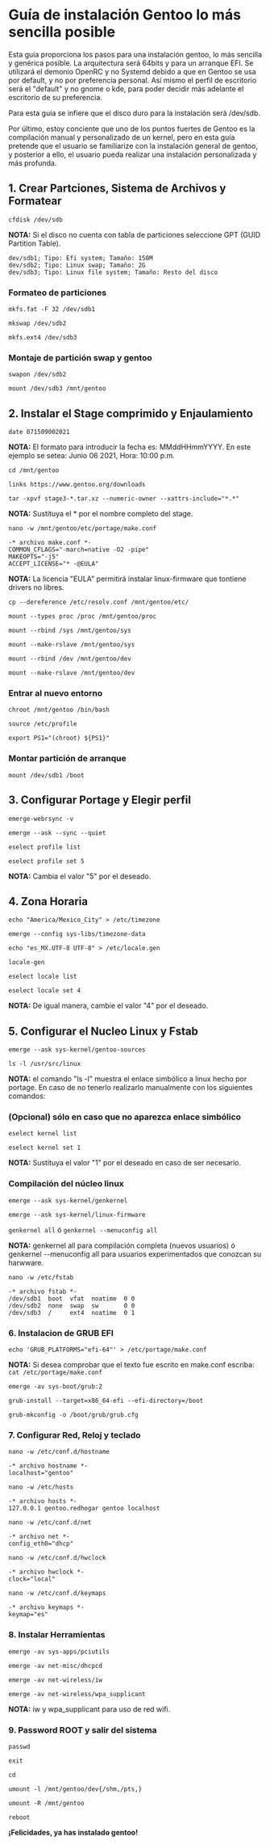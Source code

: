 # Guía de instalación Gentoo lo más sencilla posible
Esta guía proporciona los pasos para una instalación gentoo, lo más sencilla y genérica posible. La arquitectura será 64bits y para un arranque EFI.
Se utilizará el demonio OpenRC y no Systemd debido a que en Gentoo se usa por default, y no por preferencia personal. Así mismo el perfil de escritorio será el "default" y no gnome o kde, para poder decidir más adelante el escritorio de su preferencia.

Para esta guía se infiere que el disco duro para la instalación será /dev/sdb.

Por último, estoy conciente que uno de los puntos fuertes de Gentoo es la compilación manual y personalizado de un kernel, pero en esta guía pretende que el usuario se familiarize con la instalación general de gentoo, y posterior a ello, el usuario pueda realizar una instalación personalizada y más profunda.

## **1. Crear Partciones, Sistema de Archivos y Formatear**

`cfdisk /dev/sdb`

**NOTA:** Si el disco no cuenta con tabla de particiones seleccione GPT (GUID Partition Table).

```
dev/sdb1; Tipo: Efi system; Tamaño: 150M
dev/sdb2; Tipo: Linux swap; Tamaño: 2G
dev/sdb3; Tipo: Linux file system; Tamaño: Resto del disco
```

### Formateo de particiones

`mkfs.fat -F 32 /dev/sdb1`

`mkswap /dev/sdb2`

`mkfs.ext4 /dev/sdb3`

### Montaje de partición swap y gentoo

`swapon /dev/sdb2`

`mount /dev/sdb3 /mnt/gentoo`

## **2. Instalar el Stage comprimido y Enjaulamiento**

`date 071509002021`

**NOTA:** El formato para introducir la fecha es: MMddHHmmYYYY. En este ejemplo se setea: Junio 06 2021, Hora: 10:00 p.m.

`cd /mnt/gentoo`

`links https://www.gentoo.org/downloads`

`tar -xpvf stage3-*.tar.xz --numeric-owner --xattrs-include="*.*"`

**NOTA:** Sustituya el * por el nombre completo del stage.

`nano -w /mnt/gentoo/etc/portage/make.conf`

```
-* archivo make.conf *-
COMMON_CFLAGS="-march=native -O2 -pipe"
MAKEOPTS="-j5"
ACCEPT_LICENSE="* -@EULA"
```

**NOTA:** La licencia "EULA" permitirá instalar linux-firmware que tontiene drivers no libres.

`cp --dereference /etc/resolv.conf /mnt/gentoo/etc/`

`mount --types proc /proc /mnt/gentoo/proc`

`mount --rbind /sys /mnt/gentoo/sys`

`mount --make-rslave /mnt/gentoo/sys`

`mount --rbind /dev /mnt/gentoo/dev`

`mount --make-rslave /mnt/gentoo/dev`

### **Entrar al nuevo entorno**

`chroot /mnt/gentoo /bin/bash`

`source /etc/profile`

`export PS1="(chroot) ${PS1}"`

### **Montar partición de arranque**

`mount /dev/sdb1 /boot`

## **3. Configurar Portage y Elegir perfil**

`emerge-webrsync -v`

`emerge --ask --sync --quiet`

`eselect profile list`

`eselect profile set 5`

**NOTA:** Cambia el valor "5" por el deseado.


## **4. Zona Horaria**

`echo "America/Mexico_City" > /etc/timezone`

`emerge --config sys-libs/timezone-data`

`echo "es_MX.UTF-8 UTF-8" > /etc/locale.gen`

`locale-gen`

`eselect locale list`

`eselect locale set 4`

**NOTA:** De igual manera, cambie el valor "4" por el deseado.


## **5. Configurar el Nucleo Linux y Fstab**

`emerge --ask sys-kernel/gentoo-sources`

`ls -l /usr/src/linux`

**NOTA:** el comando "ls -l" muestra el enlace simbólico a linux hecho por portage. En caso de no tenerlo realizarlo manualmente con los siguientes comandos:

### **(Opcional) sólo en caso que no aparezca enlace simbólico**

`eselect kernel list`

`eselect kernel set 1`

**NOTA:** Sustituya el valor "1" por el deseado en caso de ser necesario.

### **Compilación del núcleo linux**

`emerge --ask sys-kernel/genkernel`

`emerge --ask sys-kernel/linux-firmware`

`genkernel all` ó `genkernel --menuconfig all`

**NOTA:** genkernel all para compilación completa (nuevos usuarios) ó genkernel --menuconfig all para usuarios experimentados que conozcan su harwware.

`nano -w /etc/fstab`

```
-* archivo fstab *-
/dev/sdb1  boot  vfat  noatime  0 0
/dev/sdb2  none  swap  sw       0 0
/dev/sdb3  /     ext4  noatime  0 1
```


### **6. Instalacion de GRUB EFI**

`echo 'GRUB_PLATFORMS="efi-64"' > /etc/portage/make.conf`

**NOTA:** Si desea comprobar que el texto fue escrito en make.conf escriba: `cat /etc/portage/make.conf`


`emerge -av sys-boot/grub:2`

`grub-install --target=x86_64-efi --efi-directory=/boot`

`grub-mkconfig -o /boot/grub/grub.cfg`


### **7. Configurar Red, Reloj y teclado**

`nano -w /etc/conf.d/hostname`

```
-* archivo hostname *-
localhost="gentoo"
```

`nano -w /etc/hosts`

```
-* archivo hosts *-
127.0.0.1 gentoo.redhogar gentoo localhost
```

`nano -w /etc/conf.d/net`

```
-* archivo net *-
config_eth0="dhcp"
```

`nano -w /etc/conf.d/hwclock`

```
-* archivo hwclock *-
clock="local"
```

`nano -w /etc/conf.d/keymaps`

```
-* archivo keymaps *-
keymap="es"
```


### **8. Instalar Herramientas**

`emerge -av sys-apps/pciutils`


`emerge -av net-misc/dhcpcd`

`emerge -av net-wireless/iw`

`emerge -av net-wireless/wpa_supplicant`

**NOTA:** iw y wpa_supplicant para uso de red wifi.


### **9. Password ROOT y salir del sistema**

`passwd`

`exit`

`cd`

`umount -l /mnt/gentoo/dev{/shm,/pts,} `

`umount -R /mnt/gentoo`

`reboot`

**¡Felicidades, ya has instalado gentoo!**
